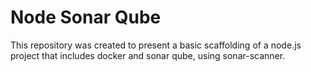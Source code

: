 # Node Sonar Qube

This repository was created to present a basic scaffolding of a node.js project that includes docker and sonar qube, using sonar-scanner.
